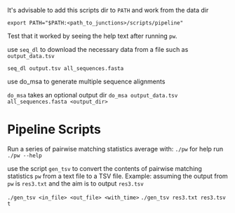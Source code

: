 It's advisable to add this scripts dir to `PATH` and work from the data dir

```
export PATH="$PATH:<path_to_junctions>/scripts/pipeline"
```

Test that it worked by seeing the help text after running `pw`.

use `seq_dl` to download the necessary data from a file such as `output_data.tsv`

`seq_dl output.tsv all_sequences.fasta`

use do_msa to generate multiple sequence alignments 

`do_msa` takes an optional output dir
`do_msa output_data.tsv all_sequences.fasta <output_dir>`


# Pipeline Scripts

Run a series of pairwise matching statistics average with:
`./pw` for help run `./pw --help`

use the script `gen_tsv` to convert the contents of pairwise matching statistics `pw` from a text file to a TSV file.
Example:
assuming the output from `pw` is `res3.txt` and the aim is to output `res3.tsv`

`./gen_tsv <in_file> <out_file> <with_time>`
`./gen_tsv res3.txt res3.tsv t`

